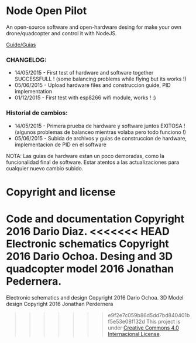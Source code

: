 # Node Open Pilot
An open-source software and open-hardware desing for make your own drone/quadcopter and control it with NodeJS.

[Guide/Guias](https://github.com/darioodiaz/node-open-pilot/wiki)

### CHANGELOG:

* 14/05/2015 - First test of hardware and software together SUCCESSFULL ! (some balancing problems while flying but its works !)
* 05/06/2015 - Upload hardware files and construccion guide, PID implementation
* 01/12/2015 - First test with esp8266 wifi module, works ! :)

### Historial de cambios:

* 14/05/2015 - Primera prueba de hardware y software juntos EXITOSA ! (algunos problemas de balanceo mientras volaba pero todo funciono !)
* 05/06/2015 - Subida de archivos y guias de construccion de hardware, implementacion de PID en el software

NOTA: Las guias de hardware estan un poco demoradas, como la funcionalidad final de software. Estar atentos a las actualizaciones para cualquier nuevo cambio subido.

# Copyright and license

Code and documentation Copyright 2016 Dario Diaz. 
<<<<<<< HEAD
Electronic schematics Copyright 2016 Dario Ochoa.
Desing and 3D quadcopter model 2016 Jonathan Pedernera.
=======
Electronic schematics and design Copyright 2016 Dario Ochoa.
3D Model design Copyright 2016 Jonathan Perdernera
>>>>>>> e9f2e7c059b86d5dd7bd840401bf5e53e08f132d
This project is under [Creative Commons 4.0 Internacional License](http://creativecommons.org/licenses/by-nc-sa/4.0/).
